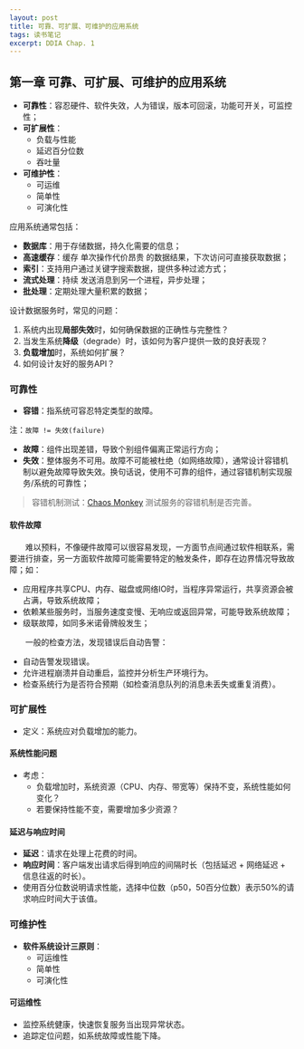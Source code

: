 ```yaml
---
layout: post
title: 可靠、可扩展、可维护的应用系统
tags: 读书笔记
excerpt: DDIA Chap. 1
---
```


## 第一章 可靠、可扩展、可维护的应用系统


- **可靠性**：容忍硬件、软件失效，人为错误，版本可回滚，功能可开关，可监控性；
- **可扩展性**：
  - 负载与性能
  - 延迟百分位数
  - 吞吐量
- **可维护性**：
  - 可运维
  - 简单性
  - 可演化性

应用系统通常包括：
- **数据库**：用于存储数据，持久化需要的信息；
- **高速缓存**：缓存 单次操作代价昂贵 的数据结果，下次访问可直接获取数据；
- **索引**：支持用户通过关键字搜索数据，提供多种过滤方式；
- **流式处理**：持续 发送消息到另一个进程，异步处理；
- **批处理**：定期处理大量积累的数据；

设计数据服务时，常见的问题：
1. 系统内出现**局部失效**时，如何确保数据的正确性与完整性？
2. 当发生系统**降级**（degrade）时，该如何为客户提供一致的良好表现？
3. **负载增加**时，系统如何扩展？
4. 如何设计友好的服务API？

### 可靠性
- **容错**：指系统可容忍特定类型的故障。

注：`故障 != 失效(failure)`
- **故障**：组件出现差错，导致个别组件偏离正常运行方向；
- **失效**：整体服务不可用。故障不可能被杜绝（如网络故障），通常设计容错机制以避免故障导致失效。换句话说，使用不可靠的组件，通过容错机制实现服务/系统的可靠性；

> 容错机制测试：[Chaos Monkey](https://github.com/Netflix/chaosmonkey) 测试服务的容错机制是否完善。

#### 软件故障
&emsp;&emsp;难以预料，不像硬件故障可以很容易发现，一方面节点间通过软件相联系，需要进行排查，另一方面软件故障可能需要特定的触发条件，即存在边界情况导致故障；如：
- 应用程序共享CPU、内存、磁盘或网络IO时，当程序异常运行，共享资源会被占满，导致系统故障；
- 依赖某些服务时，当服务速度变慢、无响应或返回异常，可能导致系统故障；
- 级联故障，如同多米诺骨牌般发生；

&emsp;&emsp;一般的检查方法，发现错误后自动告警：
- 自动告警发现错误。
- 允许进程崩溃并自动重启，监控并分析生产环境行为。
- 检查系统行为是否符合预期（如检查消息队列的消息未丢失或重复消费）。

### 可扩展性
- 定义：系统应对负载增加的能力。

#### 系统性能问题
- 考虑：
  - 负载增加时，系统资源（CPU、内存、带宽等）保持不变，系统性能如何变化？
  - 若要保持性能不变，需要增加多少资源？

#### 延迟与响应时间
- **延迟**：请求在处理上花费的时间。
- **响应时间**：客户端发出请求后得到响应的间隔时长（包括延迟 + 网络延迟 + 信息往返的时长）。
- 使用百分位数说明请求性能，选择中位数（p50，50百分位数）表示50%的请求响应时间大于该值。

### 可维护性
- **软件系统设计三原则**：
  - 可运维性
  - 简单性
  - 可演化性

#### 可运维性
- 监控系统健康，快速恢复服务当出现异常状态。
- 追踪定位问题，如系统故障或性能下降。
